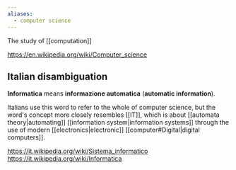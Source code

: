 ```yaml
---
aliases:
  - computer science
---
```

The study of [[computation]]

https://en.wikipedia.org/wiki/Computer_science

## Italian disambiguation

**Informatica** means **informazione automatica** (**automatic information**).

Italians use this word to refer to the whole of computer science, but the word's concept more closely resembles [[IT]], which is about [[automata theory|automating]] [[information system|information systems]] through the use of modern [[electronics|electronic]] [[computer#Digital|digital computers]].

https://it.wikipedia.org/wiki/Sistema_informatico
https://it.wikipedia.org/wiki/Informatica